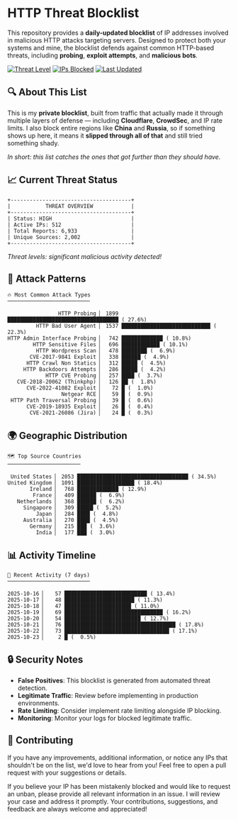 # HTTP Threat Blocklist

This repository provides a **daily-updated blocklist** of IP addresses involved in malicious HTTP attacks targeting servers. Designed to protect both your systems and mine, the blocklist defends against common HTTP-based threats, including **probing**, **exploit attempts**, and **malicious bots**.

[![Threat Level](https://img.shields.io/badge/Threat%20Level-HIGH-red)](.)
[![IPs Blocked](https://img.shields.io/badge/IPs%20Blocked-512-blue)](.)
[![Last Updated](https://img.shields.io/badge/Updated-2025--10--23-brightgreen)](.)

## 🔍 About This List

This is my **private blocklist**, built from traffic that actually made it through multiple layers of defense — including **Cloudflare**, **CrowdSec**, and IP rate limits. I also block entire regions like **China** and **Russia**, so if something shows up here, it means it **slipped through all of that** and still tried something shady.

*In short: this list catches the ones that got further than they should have.*

## 📈 Current Threat Status

```
+--------------------------------------+
|           THREAT OVERVIEW            |
+--------------------------------------+
| Status: HIGH                         |
| Active IPs: 512                      |
| Total Reports: 6,933                 |
| Unique Sources: 2,002                |
+--------------------------------------+
```

*Threat levels: significant malicious activity detected!*

## 🎯 Attack Patterns

```
🔥 Most Common Attack Types
──────────────────────────

                HTTP Probing ▏ 1899 ███████████████████████████████████ ( 27.6%)
         HTTP Bad User Agent ▏ 1537 ████████████████████████████ ( 22.3%)
HTTP Admin Interface Probing ▏  742 █████████████ ( 10.8%)
        HTTP Sensitive Files ▏  696 ████████████ ( 10.1%)
         HTTP Wordpress Scan ▏  478 ████████ (  6.9%)
       CVE-2017-9841 Exploit ▏  338 ██████ (  4.9%)
      HTTP Crawl Non Statics ▏  312 █████ (  4.5%)
     HTTP Backdoors Attempts ▏  286 █████ (  4.2%)
            HTTP CVE Probing ▏  257 ████ (  3.7%)
   CVE-2018-20062 (Thinkphp) ▏  126 ██ (  1.8%)
      CVE-2022-41082 Exploit ▏   72 █ (  1.0%)
                 Netgear RCE ▏   59 █ (  0.9%)
 HTTP Path Traversal Probing ▏   39 █ (  0.6%)
      CVE-2019-18935 Exploit ▏   26 █ (  0.4%)
       CVE-2021-26086 (Jira) ▏   24 █ (  0.3%)
```

## 🌍 Geographic Distribution

```
🗺️ Top Source Countries
───────────────────────

 United States ▏ 2053 ███████████████████████████████████ ( 34.5%)
United Kingdom ▏ 1091 ██████████████████ ( 18.4%)
       Ireland ▏  768 █████████████ ( 12.9%)
        France ▏  409 ██████ (  6.9%)
   Netherlands ▏  368 ██████ (  6.2%)
     Singapore ▏  309 █████ (  5.2%)
         Japan ▏  284 ████ (  4.8%)
     Australia ▏  270 ████ (  4.5%)
       Germany ▏  215 ███ (  3.6%)
         India ▏  177 ███ (  3.0%)
```

## 📊 Activity Timeline

```
📅 Recent Activity (7 days)
──────────────────────────

2025-10-16 ▏   57 ██████████████████████████ ( 13.4%)
2025-10-17 ▏   48 ██████████████████████ ( 11.3%)
2025-10-18 ▏   47 █████████████████████ ( 11.0%)
2025-10-19 ▏   69 ███████████████████████████████ ( 16.2%)
2025-10-20 ▏   54 ████████████████████████ ( 12.7%)
2025-10-21 ▏   76 ███████████████████████████████████ ( 17.8%)
2025-10-22 ▏   73 █████████████████████████████████ ( 17.1%)
2025-10-23 ▏    2 █ (  0.5%)
```

## 🔒 Security Notes

- **False Positives**: This blocklist is generated from automated threat detection.
- **Legitimate Traffic**: Review before implementing in production environments.
- **Rate Limiting**: Consider implement rate limiting alongside IP blocking.
- **Monitoring**: Monitor your logs for blocked legitimate traffic.

## 🤝 Contributing

If you have any improvements, additional information, or notice any IPs that shouldn't be on the list, we'd love to hear from you! Feel free to open a pull request with your suggestions or details.

If you believe your IP has been mistakenly blocked and would like to request an unban, please provide all relevant information in an issue. I will review your case and address it promptly. Your contributions, suggestions, and feedback are always welcome and appreciated!